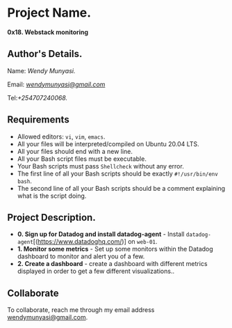 # Project Name.
**0x18. Webstack monitoring**

## Author's Details.
Name: *Wendy Munyasi.*

Email: *wendymunyasi@gmail.com*

Tel:*+254707240068.*

##  Requirements

*   Allowed editors: `vi`, `vim`, `emacs`.
*   All your files will be interpreted/compiled on Ubuntu 20.04 LTS.
*   All your files should end with a new line.
*   All your Bash script files must be executable.
*   Your Bash scripts must pass `Shellcheck` without any error.
*   The first line of all your Bash scripts should be exactly `#!/usr/bin/env bash`.
*   The second line of all your Bash scripts should be a comment explaining what is the script doing.


## Project Description.

* **0. Sign up for Datadog and install datadog-agent** - Install `datadog-agent`[(https://www.datadoghq.com/)] on `web-01`.
* **1. Monitor some metrics** - Set up some monitors within the Datadog dashboard to monitor and alert you of a few.
* **2. Create a dashboard** - create a dashboard with different metrics displayed in order to get a few different visualizations..


## Collaborate

To collaborate, reach me through my email address wendymunyasi@gmail.com.
